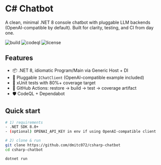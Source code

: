 # C# Chatbot

A clean, minimal .NET 8 console chatbot with pluggable LLM backends (OpenAI-compatible by default). Built for clarity, testing, and CI from day one.

![build](https://img.shields.io/github/actions/workflow/status/dmitc072/csharp-chatbot/dotnet.yml?branch=main)
![codeql](https://img.shields.io/github/actions/workflow/status/dmitc072/csharp-chatbot/codeql.yml?label=codeql)
![license](https://img.shields.io/badge/license-MIT-blue.svg)

## Features

- 📦 .NET 8, idiomatic Program/Main via Generic Host + DI
- 🔌 Pluggable `IChatClient` (OpenAI-compatible example included)
- 🧪 xUnit tests with 80%+ coverage target
- 🔄 GitHub Actions: restore → build → test → coverage artifact
- 🛡️ CodeQL + Dependabot

## Quick start

```bash
# 1) requirements
- .NET SDK 8.0+
- (optional) OPENAI_API_KEY in env if using OpenAI-compatible client

# 2) clone & run
git clone https://github.com/dmitc072/csharp-chatbot
cd csharp-chatbot

dotnet run
```

